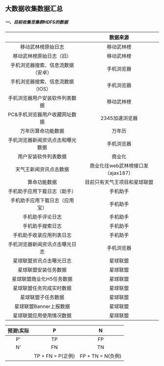 ## 大数据收集数据汇总

##### 一、目前收集至集群HDFS的数据

|                            |              数据来源              |
| :--------------------------------: | :--------------------------------: |
|         移动武林榜原始日志         |             移动武林榜             |
|      移动武林榜原始日志（旧）      |             移动武林榜             |
| 手机浏览器搜索、信息流数据（安卓） |             手机浏览器             |
| 手机浏览器搜索、信息流数据（IOS）  |             手机浏览器             |
|   手机浏览器用户安装软件列表数据   |             移动武林榜             |
|   PC&手机浏览器用户收藏网址数据    |           2345加速浏览器           |
|         万年历算命功能数据         |               万年历               |
|  手机浏览器新闻资讯点击和曝光数据  |             手机浏览器             |
|        用户安装软件列表数据        |               商业化               |
|       天气王新闻资讯点击数据       | 商业化往web武林榜接口发（ajax187） |
|            算命功能数据            |    目前只有天气王项目和星球联盟    |
|    手机助手应用下载日志（助手）    |              手机助手              |
|   手机助手应用下载日志（应用宝）   |              手机助手              |
|          手机助手评论日志          |              手机助手              |
|          手机助手搜索日志          |              手机助手              |
|      手机助手收录应用列表日志      |              手机助手              |
|   手机浏览器新闻资讯点击曝光日志   |             手机浏览器             |
|      星球联盟资讯点击曝光日志      |              星球联盟              |
|        星球联盟安装任务数据        |              星球联盟              |
|      星球联盟商业化H5任务数据      |              星球联盟              |
|      星球联盟任务完成实时数据      |              星球联盟              |
|         星球联盟子任务数据         |              星球联盟              |
|       星球联盟Banner上报数据       |              星球联盟              |
|      星球联盟应用使用情况数据      |              星球联盟              |

|  预测\实际 |        P         |         N         |
| :-------: | :--------------: | :---------------: |
|     P'    |       TP         |        FP         |
|     N'    |       FN         |        TN         |  
|           | TP + FN = P(正例) | FP + TN = N(负例) |